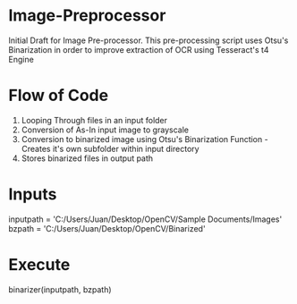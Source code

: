 # Image-Preprocessor
Initial Draft for Image Pre-processor. This pre-processing script uses Otsu's Binarization in order to improve extraction of OCR using Tesseract's t4 Engine

# Flow of Code
1. Looping Through files in an input folder
2. Conversion of As-In input image to grayscale
3. Conversion to binarized image using Otsu's Binarization Function - Creates it's own subfolder within input directory
4. Stores binarized files in output path

# Inputs
inputpath = 'C:/Users/Juan/Desktop/OpenCV/Sample Documents/Images'
bzpath = 'C:/Users/Juan/Desktop/OpenCV/Binarized'

# Execute
binarizer(inputpath, bzpath)
